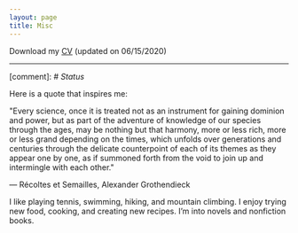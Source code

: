 ```yaml
---
layout: page
title: Misc
---
```


Download my [CV](https://mingzhang-yin.github.io/assets/pdfs/CV_Mingzhang%20Yin.pdf) (updated on 06/15/2020)

___

[comment]: # *Status*

Here is a quote that inspires me:

"Every science, once it is treated not as an instrument for gaining dominion and power, but as part of the adventure of knowledge of our species through the ages, may be nothing but that harmony, more or less rich, more or less grand depending on the times, which unfolds over generations and centuries through the delicate counterpoint of each of its themes as they appear one by one, as if summoned forth from the void to join up and intermingle with each other."

— Récoltes et Semailles, Alexander Grothendieck

I like playing tennis, swimming, hiking, and mountain climbing. I enjoy trying new food, cooking, and creating new recipes. I’m into novels and nonfiction books. 


